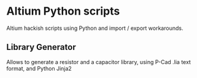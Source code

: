 # Altium Python scripts
Altium hackish scripts using Python and import / export workarounds.

## Library Generator

Allows to generate a resistor and a capacitor library, using P-Cad .lia text format, and Python Jinja2

